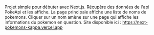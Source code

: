 Projet simple pour débuter avec Next.js. Récupère des données de l'api PokeApi et les affiche. La page principale affiche une liste de noms de pokemons. Cliquer sur un nom amène sur une page qui affiche les informations du pokemon en question. Site disponible ici : https://next-pokemons-kappa.vercel.app
